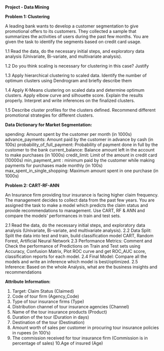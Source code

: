 **Project - Data Mining**

**Problem 1: Clustering**

A leading bank wants to develop a customer segmentation to give promotional offers to its customers. They collected a sample that summarizes the activities of users during the past few months. You are given the task to identify the segments based on credit card usage.


1.1 Read the data, do the necessary initial steps, and exploratory data analysis (Univariate, Bi-variate, and multivariate analysis).

1.2  Do you think scaling is necessary for clustering in this case? Justify

1.3 Apply hierarchical clustering to scaled data. Identify the number of optimum clusters using Dendrogram and briefly describe them

1.4 Apply K-Means clustering on scaled data and determine optimum clusters. Apply elbow curve and silhouette score. Explain the results properly. Interpret and write inferences on the finalized clusters.

1.5 Describe cluster profiles for the clusters defined. Recommend different promotional strategies for different clusters.

**Data Dictionary for Market Segmentation:**

spending: Amount spent by the customer per month (in 1000s)
advance_payments: Amount paid by the customer in advance by cash (in 100s)
probability_of_full_payment: Probability of payment done in full by the customer to the bank
current_balance: Balance amount left in the account to make purchases (in 1000s)
credit_limit: Limit of the amount in credit card (10000s)
min_payment_amt : minimum paid by the customer while making payments for purchases made monthly (in 100s)
max_spent_in_single_shopping: Maximum amount spent in one purchase (in 1000s)

**Problem 2: CART-RF-ANN**

An Insurance firm providing tour insurance is facing higher claim frequency. The management decides to collect data from the past few years. You are assigned the task to make a model which predicts the claim status and provide recommendations to management. Use CART, RF & ANN and compare the models' performances in train and test sets.

2.1 Read the data, do the necessary initial steps, and exploratory data analysis (Univariate, Bi-variate, and multivariate analysis).
2.2 Data Split: Split the data into test and train, build classification model CART, Random Forest, Artificial Neural Network
2.3 Performance Metrics: Comment and Check the performance of Predictions on Train and Test sets using Accuracy, Confusion Matrix, Plot ROC curve and get ROC_AUC score, classification reports for each model. 
2.4 Final Model: Compare all the models and write an inference which model is best/optimized.
2.5 Inference: Based on the whole Analysis, what are the business insights and recommendations

**Attribute Information:**

1. Target: Claim Status (Claimed)
2. Code of tour firm (Agency_Code)
3. Type of tour insurance firms (Type)
4. Distribution channel of tour insurance agencies (Channel)
5. Name of the tour insurance products (Product)
6. Duration of the tour (Duration in days)
7. Destination of the tour (Destination)
8. Amount worth of sales per customer in procuring tour insurance policies in rupees (in 100’s)
9. The commission received for tour insurance firm (Commission is in percentage of sales)
10.Age of insured (Age)

